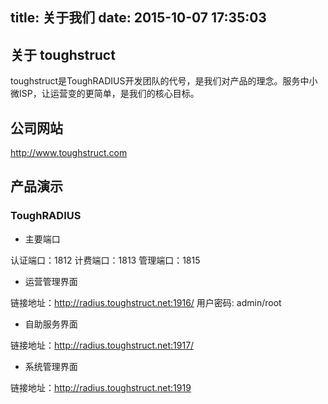 title: 关于我们
date: 2015-10-07 17:35:03
---

## 关于 toughstruct

toughstruct是ToughRADIUS开发团队的代号，是我们对产品的理念。服务中小微ISP，让运营变的更简单，是我们的核心目标。

## 公司网站

http://www.toughstruct.com

## 产品演示

### ToughRADIUS

- 主要端口

认证端口：1812
计费端口：1813
管理端口：1815

- 运营管理界面

链接地址：http://radius.toughstruct.net:1916/ 
用户密码: admin/root

- 自助服务界面

链接地址：http://radius.toughstruct.net:1917/ 

- 系统管理界面

链接地址：http://radius.toughstruct.net:1919



